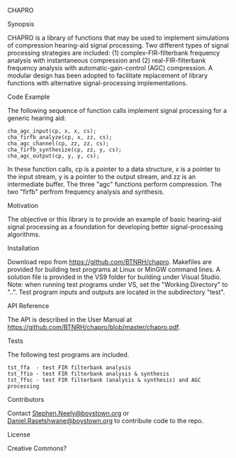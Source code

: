 CHAPRO

Synopsis

CHAPRO is a library of functions that may be used to implement simulations of compression hearing-aid signal processing. Two different types of signal processing strategies are included: (1) complex-FIR-filterbank frequency analysis with instantaneous compression and (2) real-FIR-filterbank frequency analysis with automatic-gain-control (AGC) compression. A modular design has been adopted to facilitate replacement of library functions with alternative signal-processing implementations.

Code Example

The following sequence of function calls implement signal processing for a generic hearing aid:

    cha_agc_input(cp, x, x, cs);
    cha_firfb_analyze(cp, x, zz, cs);
    cha_agc_channel(cp, zz, zz, cs);
    cha_firfb_synthesize(cp, zz, y, cs);
    cha_agc_output(cp, y, y, cs);

In these function calls, cp is a pointer to a data structure, x is a pointer to the input stream, y is a pointer to the output stream, and zz is an intermediate buffer. The three "agc" functions perform compression. The two "firfb" perfrom frequency analysis and synthesis.

Motivation

The objective or this library is to provide an example of basic hearing-aid signal processing as a foundation for developing better signal-processing algorithms.

Installation

Download repo from https://github.com/BTNRH/chapro. Makefiles are provided for building test programs at Linux or MinGW command lines. A solution file is provided in the VS9 folder for building under Visual Studio. Note: when running test programs under VS, set the "Working Directory" to "..". Test program inputs and outputs are located in the subdirectory "test".

API Reference

The API is described in the User Manual at https://github.com/BTNRH/chapro/blob/master/chapro.pdf.

Tests

The following test programs are included.

    tst_ffa  - test FIR filterbank analysis
    tst_ffio - test FIR filterbank analysis & synthesis
    tst_ffsc - test FIR filterbank (analysis & synthesis) and AGC processing

Contributors

Contact Stephen.Neely@boystown.org or Daniel.Rasetshwane@boystown.org to contribute code to the repo.

License

Creative Commons?

